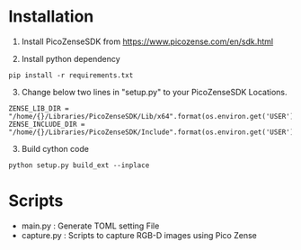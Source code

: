 # Installation
1. Install PicoZenseSDK from https://www.picozense.com/en/sdk.html

2. Install python dependency
```
pip install -r requirements.txt
```

3. Change below two lines in "setup.py" to your PicoZenseSDK Locations.
```
ZENSE_LIB_DIR = "/home/{}/Libraries/PicoZenseSDK/Lib/x64".format(os.environ.get('USER'))
ZENSE_INCLUDE_DIR = "/home/{}/Libraries/PicoZenseSDK/Include".format(os.environ.get('USER'))
```

3. Build cython code
```
python setup.py build_ext --inplace
```

# Scripts
 - main.py : Generate TOML setting File
 - capture.py : Scripts to capture RGB-D images using Pico Zense
